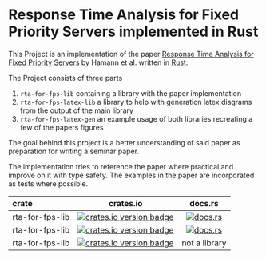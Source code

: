 Response Time Analysis for Fixed Priority Servers implemented in Rust
=====================================================================

This Project is an implementation of the paper [Response Time Analysis for Fixed Priority Servers][1] by Hamann et al.
written in [Rust].

The Project consists of three parts
1. `rta-for-fps-lib` containing a library with the paper implementation
1. `rta-for-fps-latex-lib` a library to help with generation latex diagrams from the output of the main library
1. `rta-for-fps-latex-gen` an example usage of both libraries recreating a few of the papers figures

The goal behind this project is a better understanding of said paper as preparation for writing a seminar paper.

The implementation tries to reference the paper where practical and improve on it with type safety.
The examples in the paper are incorporated as tests where possible.

| crate            | crates.io | docs.rs |
| :--------------- | :-------: | :-----: |
| rta-for-fps-lib  | [![crates.io version badge](https://img.shields.io/crates/v/rta-for-fps-lib?style=flat-square)][crates.io-lib]       | [![docs.rs](https://img.shields.io/docsrs/rta-for-fps-lib?style=flat-square)][docs.rs-lib] |
| rta-for-fps-lib  | [![crates.io version badge](https://img.shields.io/crates/v/rta-for-fps-lib?style=flat-square)][crates.io-latex-lib] | [![docs.rs](https://img.shields.io/docsrs/rta-for-fps-lib?style=flat-square)][docs.rs-latex-lib] |
| rta-for-fps-lib  | [![crates.io version badge](https://img.shields.io/crates/v/rta-for-fps-lib?style=flat-square)][crates.io-latex-gen] | not a library                                                               |

[crates.io-lib]: https://crates.io/crates/rta-for-fps-lib
[docs.rs-lib]: https://docs.rs/rta-for-fps-lib
[crates.io-latex-lib]: https://crates.io/crates/rta-for-fps-latex-lib
[docs.rs-latex-lib]: https://docs.rs/rta-for-fps-latex-lib
[crates.io-latex-gen]: https://crates.io/crates/rta-for-fps-latex-gen

[Rust]: https://www.rust-lang.org/
[1]: https://doi.org/10.1145/3273905.3273927
